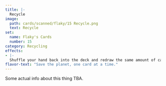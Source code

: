 ```yaml
---
title: |-
  Recycle
image: 
  path: cards/scanned/flaky/15 Recycle.png
  text: Recycle
set:
  name: Flaky's Cards
  number: 15
category: Recycling
effects: 
- |-
  Shuffle your hand back into the deck and redraw the same amount of cards
flavor-text: "Save the planet, one card at a time."
---
```

Some actual info about this thing TBA.
